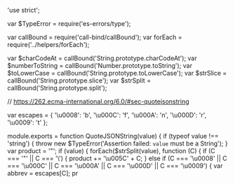 'use strict';

var $TypeError = require('es-errors/type');

var callBound = require('call-bind/callBound');
var forEach = require('../helpers/forEach');

var $charCodeAt = callBound('String.prototype.charCodeAt');
var $numberToString = callBound('Number.prototype.toString');
var $toLowerCase = callBound('String.prototype.toLowerCase');
var $strSlice = callBound('String.prototype.slice');
var $strSplit = callBound('String.prototype.split');

// https://262.ecma-international.org/6.0/#sec-quotejsonstring

var escapes = {
	'\u0008': 'b',
	'\u000C': 'f',
	'\u000A': 'n',
	'\u000D': 'r',
	'\u0009': 't'
};

module.exports = function QuoteJSONString(value) {
	if (typeof value !== 'string') {
		throw new $TypeError('Assertion failed: `value` must be a String');
	}
	var product = '"';
	if (value) {
		forEach($strSplit(value), function (C) {
			if (C === '"' || C === '\\') {
				product += '\u005C' + C;
			} else if (C === '\u0008' || C === '\u000C' || C === '\u000A' || C === '\u000D' || C === '\u0009') {
				var abbrev = escapes[C];
				pr